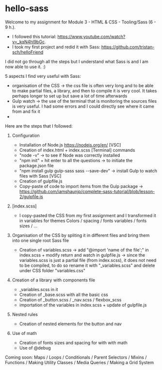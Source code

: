 # hello-sass

Welcome to my assignment for Module 3 - HTML & CSS - Tooling/Sass (6 - 9 h.).

- I followed this tutorial: https://www.youtube.com/watch?v=_kqN4hl9bGc.
- I took my first project and redid it with Sass: https://github.com/tristan-sch/helloFriend

I did not go through all the steps but I understand what Sass is and I am now able to use it. :) 

5 aspects I find very useful with Sass: 
- organisation of the CSS -> the css file is often very long and to be able to make partial files, a library, and then to compile it is very cool. It takes perhaps longer to set up but save a lot of time afterwards
- Gulp watch -> the use of the terminal that is monitoring the sources files is very useful. I had some errors and I could directly see where it came from and fix it 
- 


Here are the steps that I followed: 

1. Configuration
    - Installation of Node.js https://nodejs.org/en/
    [VSC]
    - Creation of index.html + index.scss
    [Terminal] commands 
    - "node -v" -> to see if Node was correctly installed
    - "npm init" + hit enter to all the questions -> to initiate the package.json file
    - "npm install gulp gulp-sass sass --save-dev" -> install Gulp to watch files with Sass
    [VSC]
     - Creation of gulpfile.js
     - Copy-paste of code to import items from the Gulp package -> https://github.com/iamshaunjp/complete-sass-tutorial/blob/lesson-2/gulpfile.js   
 
2. [index.scss]
    - I copy-pasted the CSS from my first assignment and I transformed it in variables for themes Colors / spacing / fonts variables  / fonts sizes / ...

3. Organisation of the CSS by spliting it in different files and bring them into one single root Sass file
    - Creation of variables.scss -> add "@import 'name of the file';" in index.scss + modify return and watch in gulpfile.js
    -> since the variables.scss is just a partial file (from index.scss), it does not need to be compiled, to do so rename it with "_variables.scss" and delete under CSS folder "variables.css"

4. Creation of a library with components file
    - _variables.scss in it
    - Creation of _base.scss with all the basic css
    - Creation of _button.scss / _nav.scss / flexbox_scss
    - importation of the variables in index.scss + update of gulpfile.js

5. Nested rules 
    - Creation of nested elements for the button and nav 

6. Use of math 
    - Creation of fonts sizes and spacing for with with math 
    - Use of @debug 

Coming soon: 
Maps / Loops / Conditionals / Parent Selectors / Mixins / Functions / Making Utility Classes / Media Queries / Making a Grid System